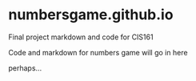 # numbersgame.github.io
Final project markdown and code for CIS161

Code and markdown for numbers game will go in here

perhaps...
